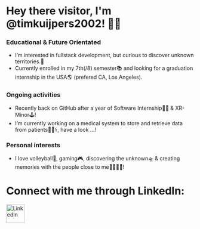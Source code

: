 # Hey there visitor, I'm @timkuijpers2002! 👋🏼

<h3 align="left">Educational & Future Orientated</h3>

- I’m interested in fullstack development, but curious to discover unknown territories.🧐
- Currently enrolled in my 7th(/8) semester📚 and looking for a graduation internship in the USA🌎 (prefered CA, Los Angeles).

<h3 align="left">Ongoing activities</h3>

- Recently back on GitHub after a year of Software Internship🧑‍💻 & XR-Minor🕹️!
- I’m currently working on a medical system to store and retrieve data from patients👨‍⚕️⚕️, have a look ...!

<h3 align="left">Personal interests</h3>

- I love volleyball🏐, gaming🎮, discovering the unknown🛸 & creating memories with the people close to me👩‍👨‍👦‍👧!

# Connect with me through LinkedIn:
<p align="left">
<a href="https://www.linkedin.com/in/tim-kuijpers-366b44196/" target="blank"><img align="center" src="https://raw.githubusercontent.com/rahuldkjain/github-profile-readme-generator/master/src/images/icons/Social/linked-in-alt.svg" alt="LinkedIn" height="50" width="50" /></a>
</p>
